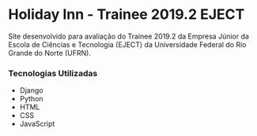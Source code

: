 # Holiday Inn - Trainee 2019.2 EJECT

Site desenvolvido para avaliação do Trainee 2019.2 da Empresa Júnior da Escola de Ciências e Tecnologia (EJECT) da Universidade Federal do Rio Grande do Norte (UFRN).

### Tecnologias Utilizadas

* Django
* Python
* HTML
* CSS
* JavaScript
